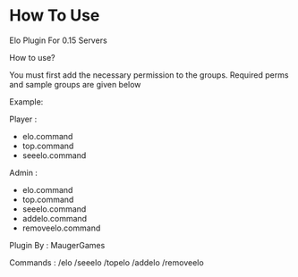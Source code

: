 # How To Use
Elo Plugin For 0.15 Servers

How to use?

You must first add the necessary permission to the groups.
Required perms and sample groups are given below

Example:

Player :
- elo.command
- top.command
- seeelo.command

Admin : 
- elo.command
- top.command
- seeelo.command
- addelo.command
- removeelo.command

Plugin By : MaugerGames

Commands :
/elo
/seeelo
/topelo
/addelo
/removeelo
